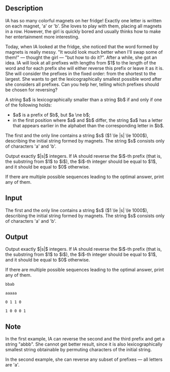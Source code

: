 ## Description

<div><p>IA has so many colorful magnets on her fridge! Exactly one letter is written on each magnet, '<span class="tex-font-style-tt">a</span>' or '<span class="tex-font-style-tt">b</span>'. She loves to play with them, placing all magnets in a row. However, the girl is quickly bored and usually thinks how to make her entertainment more interesting.</p><p>Today, when IA looked at the fridge, she noticed that the word formed by magnets is really messy. "It would look much better when I'll swap some of them!"&nbsp;— thought the girl&nbsp;— "but how to do it?". After a while, she got an idea. IA will look at all prefixes with lengths from $1$ to the length of the word and for each prefix she will either reverse this prefix or leave it as it is. She will consider the prefixes in the fixed order: from the shortest to the largest. She wants to get the lexicographically smallest possible word after she considers all prefixes. Can you help her, telling which prefixes should be chosen for reversing?</p><p>A string $a$ is lexicographically smaller than a string $b$ if and only if one of the following holds:</p><ul><li> $a$ is a prefix of $b$, but $a \ne b$;</li><li> in the first position where $a$ and $b$ differ, the string $a$ has a letter that appears earlier in the alphabet than the corresponding letter in $b$.</li></ul></div><div class="input-specification"><p>The first and the only line contains a string $s$ ($1 \le |s| \le 1000$), describing the initial string formed by magnets. The string $s$ consists only of characters '<span class="tex-font-style-tt">a</span>' and '<span class="tex-font-style-tt">b</span>'.</p></div><div class="output-specification"><p>Output exactly $|s|$ integers. If IA should reverse the $i$-th prefix (that is, the substring from $1$ to $i$), the $i$-th integer should be equal to $1$, and it should be equal to $0$ otherwise.</p><p>If there are multiple possible sequences leading to the optimal answer, print any of them.</p></div>

## Input

<p>The first and the only line contains a string $s$ ($1 \le |s| \le 1000$), describing the initial string formed by magnets. The string $s$ consists only of characters '<span class="tex-font-style-tt">a</span>' and '<span class="tex-font-style-tt">b</span>'.</p>

## Output

<p>Output exactly $|s|$ integers. If IA should reverse the $i$-th prefix (that is, the substring from $1$ to $i$), the $i$-th integer should be equal to $1$, and it should be equal to $0$ otherwise.</p><p>If there are multiple possible sequences leading to the optimal answer, print any of them.</p>





```input1
bbab

```




```input2
aaaaa

```




```output1
0 1 1 0

```




```output2
1 0 0 0 1

```



## Note

<p>In the first example, IA can reverse the second and the third prefix and get a string "<span class="tex-font-style-tt">abbb</span>". She cannot get better result, since it is also lexicographically smallest string obtainable by permuting characters of the initial string.</p><p>In the second example, she can reverse any subset of prefixes&nbsp;— all letters are '<span class="tex-font-style-tt">a</span>'.</p>
